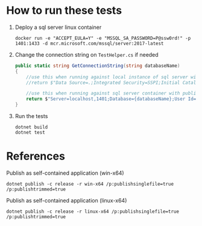 ﻿# How to run these tests

1. Deploy a sql server linux container
	```console
	docker run -e "ACCEPT_EULA=Y" -e "MSSQL_SA_PASSWORD=P@ssw0rd!" -p 1401:1433 -d mcr.microsoft.com/mssql/server:2017-latest
	```

2. Change the connection string on `TestHelper.cs` if needed

	```csharp
    public static string GetConnectionString(string databaseName)
    {
        //use this when running against local instance of sql server with integrated security
        //return $"Data Source=.;Integrated Security=SSPI;Initial Catalog={databaseName}";

        //use this when running against sql server container with published port 1401
        return $"Server=localhost,1401;Database={databaseName};User Id=SA;Password=P@ssw0rd!";
    }
	```

3. Run the tests
	```console
	dotnet build
	dotnet test
	```

# References

Publish as self-contained application (win-x64)
```console
dotnet publish -c release -r win-x64 /p:publishsinglefile=true /p:publishtrimmed=true
```

Publish as self-contained application (linux-x64)
```console
dotnet publish -c release -r linux-x64 /p:publishsinglefile=true /p:publishtrimmed=true
```
